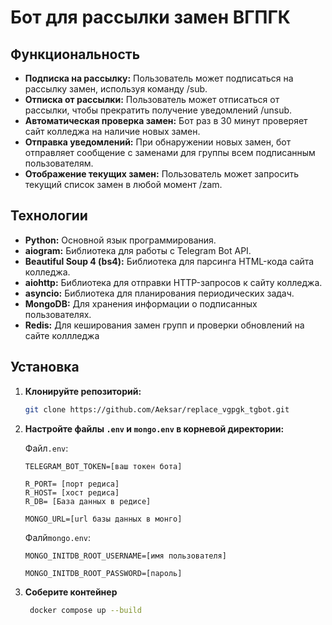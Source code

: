 # Бот для рассылки замен ВГПГК

## Функциональность

*   **Подписка на рассылку:** Пользователь может подписаться на рассылку замен, используя команду /sub.
*   **Отписка от рассылки:** Пользователь может отписаться от рассылки, чтобы прекратить получение уведомлений /unsub.
*   **Автоматическая проверка замен:** Бот раз в 30 минут проверяет сайт колледжа на наличие новых замен.
*   **Отправка уведомлений:** При обнаружении новых замен, бот отправляет сообщение с заменами для группы всем подписанным пользователям.
*   **Отображение текущих замен:** Пользователь может запросить текущий список замен в любой момент /zam.

## Технологии

*   **Python:** Основной язык программирования.
*   **aiogram:** Библиотека для работы с Telegram Bot API.
*   **Beautiful Soup 4 (bs4):** Библиотека для парсинга HTML-кода сайта колледжа.
*   **aiohttp:** Библиотека для отправки HTTP-запросов к сайту колледжа.
*   **asyncio:** Библиотека для планирования периодических задач.
*   **MongoDB:** Для хранения информации о подписанных пользователях.
*   **Redis:** Для кеширования замен групп и проверки обновлений на сайте коллледжа




## Установка



1.  **Клонируйте репозиторий:**

    ```bash
    git clone https://github.com/Aeksar/replace_vgpgk_tgbot.git
    ```

2.  **Настройте файлы `.env` и  `mongo.env` в корневой директории:**

    Файл`.env`:

    ```
    TELEGRAM_BOT_TOKEN=[ваш токен бота]
    
    R_PORT= [порт редиса]
    R_HOST= [хост редиса]
    R_DB= [База данных в редисе]

    MONGO_URL=[url базы данных в монго]
    ```

    Фалй`mongo.env`:

    ```
    MONGO_INITDB_ROOT_USERNAME=[имя пользователя]
    
    MONGO_INITDB_ROOT_PASSWORD=[пароль]
    ```

3. **Соберите контейнер**

   ```bash
    docker compose up --build
    ```
    


